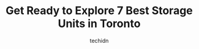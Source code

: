 ---
layout: ampstory
image: https://i0.wp.com/www.auto.or.id/wp-content/uploads/2023/06/aj-self-storage-0-toronto-1686322038.jpeg?resize=640,853
author: techidn
featured: false
description: Toronto, Ontario, Canada is a haven for Storage Units enthusiasts, boasting an impressive array of 7 top-notch establishments. Whether youre a seasoned connoisseur or simply curious to expl
title: Get Ready to Explore 7 Best Storage Units in Toronto
cover:
   title: Get Ready to Explore 7 Best Storage Units in Toronto
   subtitle: AUTO.OR.ID
   background: https://www.auto.or.id/wp-content/uploads/2023/06/aj-self-storage-0-toronto-1686322038.jpeg

pages: 
 - layout: thirds
   top: <h1>#1 XYZ Storage</h1>
   bottom: "<p>Super disappointing experience. Was a loyal customer for several years. Since XYZ took over the location they constantly tried to implement price increases. Their price i</p>"
   background: https://www.auto.or.id/wp-content/uploads/2023/06/aj-self-storage-1-toronto-1686322039.jpeg
   backgroundblur: true
 - layout: thirds
   top: <h1>#2 Public Storage</h1>
   bottom: "<p>36 Vine Ave, Toronto, ON M6P 1V7, Canada</p>"
   background: https://www.auto.or.id/wp-content/uploads/2023/06/aj-self-storage-2-toronto-1686322039.jpeg
   cta:
      link: https://www.auto.or.id/get-ready-to-explore-7-best-storage-units-in-toronto/
      text: Get Ready to Explore 7 Best Storage Units in Toronto
 - layout: thirds
   top: <h1>#3 Public Storage</h1>
   bottom: "<p>24 Jefferson Ave, Toronto, ON M6K 1Y4, Canada</p>"
   background: https://images.unsplash.com/photo-1523676060187-f55189a71f5e?ixlib=rb-4.0.3&ixid=MnwxMjA3fDB8MHxwaG90by1wYWdlfHx8fGVufDB8fHx8&auto=format&fit=crop&w=640&h=853&q=80
   cta:
      link: https://www.auto.or.id/get-ready-to-explore-7-best-storage-units-in-toronto/
      text: Get Ready to Explore 7 Best Storage Units in Toronto
 - layout: thirds
   top: <h1>#4 Access Storage - Downtown Toronto</h1>
   bottom: "<p>1 Woodfield Rd., Toronto, ON M4L 2W1, Canada</p>"
   background: https://images.unsplash.com/photo-1604755940508-42d673803330?ixlib=rb-4.0.3&ixid=MnwxMjA3fDB8MHxwaG90by1wYWdlfHx8fGVufDB8fHx8&auto=format&fit=crop&w=640&h=853&q=80
   cta:
      link: https://www.auto.or.id/get-ready-to-explore-7-best-storage-units-in-toronto/
      text: Get Ready to Explore 7 Best Storage Units in Toronto
 - layout: thirds
   top: <h1>#5 Access Storage - Toronto Downtown Eastern</h1>
   bottom: "<p>356 Eastern Ave, Toronto, ON M4M 1B8, Canada</p>"
   background: https://images.unsplash.com/photo-1574786577759-aebe09a843c6?ixlib=rb-4.0.3&ixid=MnwxMjA3fDB8MHxwaG90by1wYWdlfHx8fGVufDB8fHx8&auto=format&fit=crop&w=640&h=853&q=80
   cta:
      link: https://www.auto.or.id/get-ready-to-explore-7-best-storage-units-in-toronto/
      text: Get Ready to Explore 7 Best Storage Units in Toronto
 - layout: thirds
   top: <h1>#6 Public Storage</h1>
   bottom: "<p>914 Dupont St, Toronto, ON M6H 1Z2, Canada</p>"
   background: https://images.unsplash.com/photo-1580679568899-be51739ba2df?ixlib=rb-4.0.3&ixid=MnwxMjA3fDB8MHxwaG90by1wYWdlfHx8fGVufDB8fHx8&auto=format&fit=crop&w=640&h=853&q=80
   cta:
      link: https://www.auto.or.id/get-ready-to-explore-7-best-storage-units-in-toronto/
      text: Get Ready to Explore 7 Best Storage Units in Toronto
 - layout: thirds
   top: <h1>#7 XYZ Storage Toronto Downtown</h1>
   bottom: "<p>459 Eastern Ave, Toronto, ON M4M 1C2, Canada</p>"
   background: https://images.unsplash.com/photo-1568616389647-1ca300610d99?ixlib=rb-4.0.3&ixid=MnwxMjA3fDB8MHxwaG90by1wYWdlfHx8fGVufDB8fHx8&auto=format&fit=crop&w=640&h=853&q=80
   cta:
      link: https://www.auto.or.id/get-ready-to-explore-7-best-storage-units-in-toronto/
      text: Get Ready to Explore 7 Best Storage Units in Toronto
 - layout: thirds
   middle: Continue reading...
   background: https://images.unsplash.com/photo-1510883056135-32472f0e11b8?ixlib=rb-4.0.3&ixid=MnwxMjA3fDB8MHxwaG90by1wYWdlfHx8fGVufDB8fHx8&auto=format&fit=crop&w=640&h=853&q=80
   cta:
      link: https://www.auto.or.id/get-ready-to-explore-7-best-storage-units-in-toronto/
      text: Get Ready to Explore 7 Best Storage Units in Toronto

---